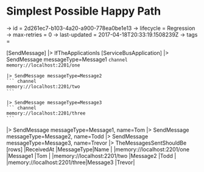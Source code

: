 # Simplest Possible Happy Path

-> id = 2d261ec7-b103-4a20-a900-778ea0be1e13
-> lifecycle = Regression
-> max-retries = 0
-> last-updated = 2017-04-18T20:33:19.1508239Z
-> tags = 

[SendMessage]
|> IfTheApplicationIs
    [ServiceBusApplication]
    |> SendMessage messageType=Message1
    ``` channel
    memory://localhost:2201/one
    ```

    |> SendMessage messageType=Message2
    ``` channel
    memory://localhost:2201/two
    ```

    |> SendMessage messageType=Message3
    ``` channel
    memory://localhost:2201/three
    ```


|> SendMessage messageType=Message1, name=Tom
|> SendMessage messageType=Message2, name=Todd
|> SendMessage messageType=Message3, name=Trevor
|> TheMessagesSentShouldBe
    [rows]
    |ReceivedAt                   |MessageType|Name  |
    |memory://localhost:2201/one  |Message1   |Tom   |
    |memory://localhost:2201/two  |Message2   |Todd  |
    |memory://localhost:2201/three|Message3   |Trevor|

~~~
